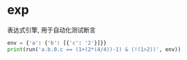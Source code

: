 # exp
表达式引擎, 用于自动化测试断言

``` python
env = {'a': {'b': [{'c': '2'}]}}
print(run('a.b.0.c == (1+(2*(4/4))-1) & (!(1>2))', env))
```
